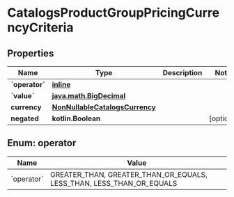 
# CatalogsProductGroupPricingCurrencyCriteria

## Properties
| Name | Type | Description | Notes |
| ------------ | ------------- | ------------- | ------------- |
| **&#x60;operator&#x60;** | [**inline**](#&#x60;Operator&#x60;) |  |  |
| **&#x60;value&#x60;** | [**java.math.BigDecimal**](java.math.BigDecimal.md) |  |  |
| **currency** | [**NonNullableCatalogsCurrency**](NonNullableCatalogsCurrency.md) |  |  |
| **negated** | **kotlin.Boolean** |  |  [optional] |


<a id="`Operator`"></a>
## Enum: operator
| Name | Value |
| ---- | ----- |
| &#x60;operator&#x60; | GREATER_THAN, GREATER_THAN_OR_EQUALS, LESS_THAN, LESS_THAN_OR_EQUALS |



